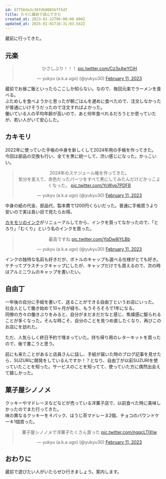 ```yaml
---
id: 67756da3c30fdb8001bff5df
title: 久々に蔵前で遊んできた
created_at: 2023-02-12T00:00:00.000Z
updated_at: 2025-01-01T16:31:03.542Z
---
```


<p>蔵前に行ってきた。</p>
<h2>元楽</h2>
<blockquote class="twitter-tweet" data-dnt="true" align="center"><p lang="ja" dir="ltr">ひさしぶり！！！ <a href="https://t.co/Cz3x4wYCiH">pic.twitter.com/Cz3x4wYCiH</a></p>&mdash; yukyu (a.k.a ugo) (@yukyu30) <a href="https://twitter.com/yukyu30/status/1624275575182602240?ref_src=twsrc%5Etfw">February 11, 2023</a></blockquote>
<script async src="https://platform.twitter.com/widgets.js" charset="utf-8"></script>
<p>蔵前でお昼ご飯といったらここしか知らない。なので、毎回元楽でラーメンを食べる。<br>
ぶためしを食べようかと思ったが朝ごはんを遅めに食べたので、注文しなかったが普通にいけそうだったので注文すればよかった。<br>
働いている人の平均年齢が高いので、あと何年食べれるだろうとか思っていたが、若い人がいて安心した。</p>
<h2>カキモリ</h2>
<p>2022年に使っていた手帳の中身を新しくして2024年用の手帳を作ってきた。<br>
今回は部品の交換も行い、全てを黒に統一して、渋い感じになった。かっこいい。</p>
<blockquote class="twitter-tweet" data-dnt="true" align="center"><p lang="ja" dir="ltr">2024年のスケジュール帳を作ってきた。<br>気分を変えて、赤色だったパーツをすべて黒にしてみたんだけどかっこよくなった。 <a href="https://t.co/YcWyp7PDFB">pic.twitter.com/YcWyp7PDFB</a></p>&mdash; yukyu (a.k.a ugo) (@yukyu30) <a href="https://twitter.com/yukyu30/status/1624306039058468864?ref_src=twsrc%5Etfw">February 11, 2023</a></blockquote>
<script async src="https://platform.twitter.com/widgets.js" charset="utf-8"></script>
<p>中身の紙の代金、部品代、製本費で1200円くらいだった。普通に手帳買うより安いので実は長い目で見たらお得。</p>
<p><a href="https://kakimori.com/collections/potari">カキモリのインク</a>がリニューアルしてから、インクを買ってなかったので、「とろり」「むくり」という名のインクを買った。</p>
<blockquote class="twitter-tweet" data-dnt="true" align="center"><p lang="ja" dir="ltr">最高ですね <a href="https://t.co/YpDw8iYLBb">pic.twitter.com/YpDw8iYLBb</a></p>&mdash; yukyu (a.k.a ugo) (@yukyu30) <a href="https://twitter.com/yukyu30/status/1624391464343183361?ref_src=twsrc%5Etfw">February 11, 2023</a></blockquote>
<script async src="https://platform.twitter.com/widgets.js" charset="utf-8"></script>
<p>インクの独特な名前も好きだが、ボトルのキャップも選べる仕様がとても好き。ケチってプラスチックキャップにしたが、キャップだけでも買えるので、次の時はアルミニウムのキャップを書いたい。</p>
<h2>自由丁</h2>
<p>一年後の自分に手紙を書いて、送ることができる自由丁というお店にいった。<br>
社会人として働き始めて10ヶ月が経ち、もうそろそろで1年になる。<br>
同僚の方々の働きぶりをみると、自分がまだまだだなと感じ、焦燥感に駆られることが多くなった。そんな時こそ、自分のことを見つめ直したくなり、再びこのお店にを訪れた。</p>
<p>ただ、人気らしく終日予約で埋まっていた。持ち帰り用のレターキットを買ったので、後で書こうと思う。</p>
<p>前にも来たことがあると店員さんに話し、手紙が届いた時のブログ記事を見せたら、SUZURIに開発をしているんですか！？となり、自由丁が以前SUZURIを使っていたことを知った。サービスのことを知ってて、使っていた方に偶然出会えて嬉しかった。</p>
<h2>菓子屋シノノメ</h2>
<p>クッキーやマドレーヌなどなどが売っている洋菓子店で、以前食べた時に美味しかったのでまた行ってきた。<br>
味の異なるクッキーを４パック、ほうじ茶マドレーヌ2個、チョコのパウンドケーキ1個買った。</p>
<blockquote class="twitter-tweet" data-dnt="true" align="center"><p lang="ja" dir="ltr">菓子屋シノノメで洋菓子たくさん買った <a href="https://t.co/ngqcLTlXlw">pic.twitter.com/ngqcLTlXlw</a></p>&mdash; yukyu (a.k.a ugo) (@yukyu30) <a href="https://twitter.com/yukyu30/status/1624288687839395841?ref_src=twsrc%5Etfw">February 11, 2023</a></blockquote>
<script async src="https://platform.twitter.com/widgets.js" charset="utf-8"></script>
<h2>おわりに</h2>
<p>蔵前で遊びたい人がいたらぜひ行きましょう。案内します。</p>
